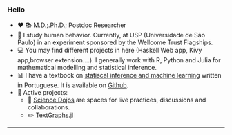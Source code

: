 ### Hello



- :heart: :books: M.D.;.Ph.D.; Postdoc Researcher    
- :book: I study human behavior. Currently, at USP (Universidade de São Paulo) in an experiment sponsored by the Wellcome Trust Flagships.   
- :computer: You may find different projects in here (Haskell Web app, Kivy app,browser extension....). I generally work with R, Python and Julia for mathematical modelling and statistical inference.  
- :bar_chart: I have a textbook on [statiscal inference and machine learning](https://leanpub.com/cienciadados) written in Portuguese. It is available on [Github](https://github.com/fargolo/stat-learn).  
- :hammer: Active projects:  
  - :japanese_castle: [Science Dojos](https://discord.gg/vZweajKJ) are spaces for live practices, discussions and collaborations.  
  - :pencil2: [TextGraphs.jl](https://github.com/fargolo/TextGraphs.jl)  

-----------------------------------------

